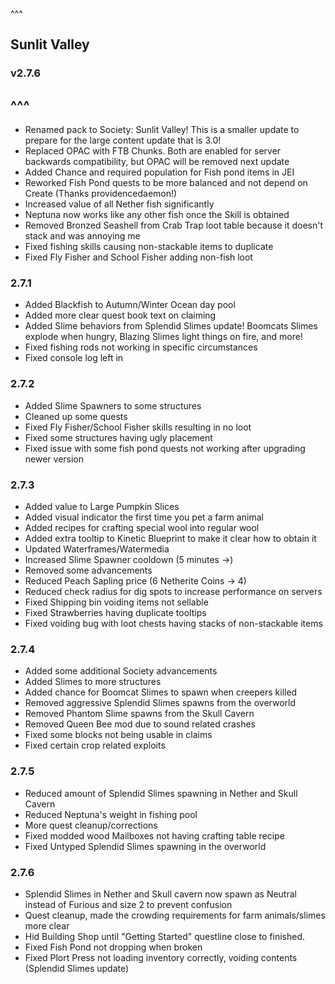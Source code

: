 ^^^
## Sunlit Valley
### v2.7.6
^^^
--- 
- Renamed pack to Society: Sunlit Valley! This is a smaller update to prepare for the large content update that is 3.0!
- Replaced OPAC with FTB Chunks. Both are enabled for server backwards compatibility, but OPAC will be removed next update
- Added Chance and required population for Fish pond items in JEI
- Reworked Fish Pond quests to be more balanced and not depend on Create (Thanks providencedaemon!)
- Increased value of all Nether fish significantly 
- Neptuna now works like any other fish once the Skill is obtained
- Removed Bronzed Seashell from Crab Trap loot table because it doesn't stack and was annoying me
- Fixed fishing skills causing non-stackable items to duplicate
- Fixed Fly Fisher and School Fisher adding non-fish loot

### 2.7.1
- Added Blackfish to Autumn/Winter Ocean day pool
- Added more clear quest book text on claiming
- Added Slime behaviors from Splendid Slimes update! Boomcats Slimes explode when hungry, Blazing Slimes light things on fire, and more!
- Fixed fishing rods not working in specific circumstances
- Fixed console log left in

### 2.7.2
- Added Slime Spawners to some structures
- Cleaned up some quests
- Fixed Fly Fisher/School Fisher skills resulting in no loot
- Fixed some structures having ugly placement
- Fixed issue with some fish pond quests not working after upgrading newer version

### 2.7.3
- Added value to Large Pumpkin Slices
- Added visual indicator the first time you pet a farm animal
- Added recipes for crafting special wool into regular wool
- Added extra tooltip to Kinetic Blueprint to make it clear how to obtain it
- Updated Waterframes/Watermedia 
- Increased Slime Spawner cooldown (5 minutes ->)
- Removed some advancements
- Reduced Peach Sapling price (6 Netherite Coins -> 4)
- Reduced check radius for dig spots to increase performance on servers
- Fixed Shipping bin voiding items not sellable
- Fixed Strawberries having duplicate tooltips
- Fixed voiding bug with loot chests having stacks of non-stackable items

### 2.7.4
- Added some additional Society advancements
- Added Slimes to more structures
- Added chance for Boomcat Slimes to spawn when creepers killed
- Removed aggressive Splendid Slimes spawns from the overworld
- Removed Phantom Slime spawns from the Skull Cavern
- Removed Queen Bee mod due to sound related crashes
- Fixed some blocks not being usable in claims
- Fixed certain crop related exploits

### 2.7.5
- Reduced amount of Splendid Slimes spawning in Nether and Skull Cavern
- Reduced Neptuna's weight in fishing pool
- More quest cleanup/corrections
- Fixed modded wood Mailboxes not having crafting table recipe
- Fixed Untyped Splendid Slimes spawning in the overworld

### 2.7.6
- Splendid Slimes in Nether and Skull cavern now spawn as Neutral instead of Furious and size 2 to prevent confusion 
- Quest cleanup, made the crowding requirements for farm animals/slimes more clear
- Hid Building Shop until "Getting Started" questline close to finished.
- Fixed Fish Pond not dropping when broken
- Fixed Plort Press not loading inventory correctly, voiding contents (Splendid Slimes update)